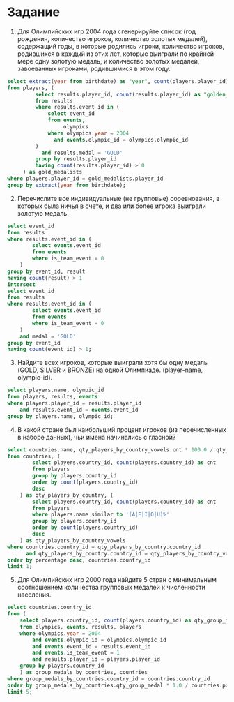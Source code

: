 # Задание 

1. Для Олимпийских игр 2004 года сгенерируйте список (год рождения, количество игроков, количество золотых медалей), содержащий годы, в которые родились игроки, количество игроков, родившихся в каждый из этих лет, которые выиграли по крайней мере одну золотую медаль, и количество золотых медалей, завоеванных игроками, родившимися в этом году.  
```sql
select extract(year from birthdate) as "year", count(players.player_id) as "players", sum(golden_medals) as "golden_medals"
from players, (
         select results.player_id, count(results.player_id) as "golden_medals"
         from results
         where results.event_id in (
             select event_id
             from events,
                  olympics
             where olympics.year = 2004
               and events.olympic_id = olympics.olympic_id
         )
           and results.medal = 'GOLD'
         group by results.player_id
         having count(results.player_id) > 0
     ) as gold_medalists
where players.player_id = gold_medalists.player_id
group by extract(year from birthdate);
```  
2. Перечислите все индивидуальные (не групповые) соревнования, в которых была ничья в счете, и два или более игрока выиграли золотую медаль.  
```sql
select event_id
from results
where results.event_id in (
        select events.event_id
        from events
        where is_team_event = 0
    )
group by event_id, result
having count(result) > 1
intersect
select event_id
from results
where results.event_id in (
        select events.event_id
        from events
        where is_team_event = 0
    )
    and medal = 'GOLD'
group by event_id
having count(event_id) > 1;
```  
3. Найдите всех игроков, которые выиграли хотя бы одну медаль (GOLD, SILVER и
BRONZE) на одной Олимпиаде. (player-name, olympic-id).  
```sql
select players.name, olympic_id
from players, results, events
where players.player_id = results.player_id
    and results.event_id = events.event_id
group by players.name, olympic_id;
```  
4. В какой стране был наибольший процент игроков (из перечисленных в наборе данных), чьи имена начинались с гласной?  
```sql
select countries.name, qty_players_by_country_vowels.cnt * 100.0 / qty_players_by_country.cnt as percentage
from countries, (
        select players.country_id, count(players.country_id) as cnt
        from players
        group by players.country_id
        order by count(players.country_id)
        desc
    ) as qty_players_by_country, (
        select players.country_id, count(players.country_id) as cnt
        from players
        where players.name similar to '(A|E|I|O|U)%'
        group by players.country_id
        order by count(players.country_id)
        desc
    ) as qty_players_by_country_vowels
where countries.country_id = qty_players_by_country.country_id
      and qty_players_by_country.country_id = qty_players_by_country_vowels.country_id
order by percentage desc, countries.country_id
limit 1;
```  
5.  Для Олимпийских игр 2000 года найдите 5 стран с минимальным соотношением количества групповых медалей к численности населения.  
```sql
select countries.country_id
from (
    select players.country_id, count(players.country_id) as qty_group_medal
    from olympics, events, results, players
    where olympics.year = 2004
        and events.olympic_id = olympics.olympic_id
        and events.event_id = results.event_id
        and events.is_team_event = 1
        and results.player_id = players.player_id
    group by players.country_id
    ) as group_medals_by_countries, countries
where group_medals_by_countries.country_id = countries.country_id
order by group_medals_by_countries.qty_group_medal * 1.0 / countries.population
limit 5;
```  
